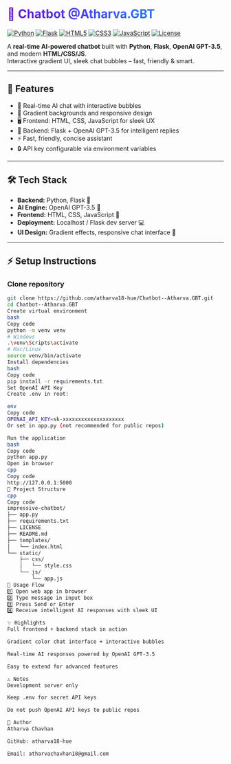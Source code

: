 # <span style="background:linear-gradient(to right, #6a11cb, #2575fc); -webkit-background-clip: text; color: transparent;">🤖 Chatbot @Atharva.GBT</span>

[![Python](https://img.shields.io/badge/Python-3.12-blue?logo=python&logoColor=white)](https://www.python.org/)
[![Flask](https://img.shields.io/badge/Flask-2.3-lightgrey?logo=flask&logoColor=black)](https://flask.palletsprojects.com/)
[![HTML5](https://img.shields.io/badge/HTML5-E34F26?logo=html5&logoColor=white)](https://developer.mozilla.org/en-US/docs/Web/HTML)
[![CSS3](https://img.shields.io/badge/CSS3-1572B6?logo=css3&logoColor=white)](https://developer.mozilla.org/en-US/docs/Web/CSS)
[![JavaScript](https://img.shields.io/badge/JavaScript-F7DF1E?logo=javascript&logoColor=black)](https://developer.mozilla.org/en-US/docs/Web/JavaScript)
[![License](https://img.shields.io/badge/License-MIT-yellow)](LICENSE)

A **real-time AI-powered chatbot** built with **Python**, **Flask**, **OpenAI GPT-3.5**, and modern **HTML/CSS/JS**.  
Interactive gradient UI, sleek chat bubbles – fast, friendly & smart.

---

## 🔹 Features

- 💬 Real-time AI chat with interactive bubbles  
- 🎨 Gradient backgrounds and responsive design  
- 🖥️ Frontend: HTML, CSS, JavaScript for sleek UX  
- 🤖 Backend: Flask + OpenAI GPT-3.5 for intelligent replies  
- ⚡ Fast, friendly, concise assistant  
- 🔒 API key configurable via environment variables  

---

## 🛠️ Tech Stack

- **Backend:** Python, Flask 🐍  
- **AI Engine:** OpenAI GPT-3.5 🤖  
- **Frontend:** HTML, CSS, JavaScript 🎨  
- **Deployment:** Localhost / Flask dev server 💻  
- **UI Design:** Gradient effects, responsive chat interface 🌈  

---

## ⚡ Setup Instructions

### Clone repository
```bash
git clone https://github.com/atharva18-hue/Chatbot--Atharva.GBT.git
cd Chatbot--Atharva.GBT
Create virtual environment
bash
Copy code
python -m venv venv
# Windows
.\venv\Scripts\activate
# Mac/Linux
source venv/bin/activate
Install dependencies
bash
Copy code
pip install -r requirements.txt
Set OpenAI API Key
Create .env in root:

env
Copy code
OPENAI_API_KEY=sk-xxxxxxxxxxxxxxxxxxxx
Or set in app.py (not recommended for public repos)

Run the application
bash
Copy code
python app.py
Open in browser
cpp
Copy code
http://127.0.0.1:5000
📂 Project Structure
cpp
Copy code
impressive-chatbot/
├── app.py
├── requirements.txt
├── LICENSE
├── README.md
├── templates/
│   └── index.html
└── static/
    ├── css/
    │   └── style.css
    └── js/
        └── app.js
💬 Usage Flow
1️⃣ Open web app in browser
2️⃣ Type message in input box
3️⃣ Press Send or Enter
4️⃣ Receive intelligent AI responses with sleek UI

✨ Highlights
Full frontend + backend stack in action

Gradient color chat interface + interactive bubbles

Real-time AI responses powered by OpenAI GPT-3.5

Easy to extend for advanced features

⚠️ Notes
Development server only

Keep .env for secret API keys

Do not push OpenAI API keys to public repos

👤 Author
Atharva Chavhan

GitHub: atharva18-hue

Email: atharvachavhan18@gmail.com